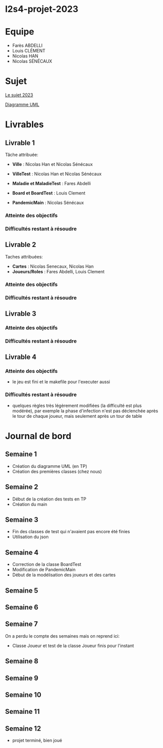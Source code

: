 # l2s4-projet-2023

# Equipe

- Farès ABDELLI
- Louis CLÉMENT
- Nicolas HAN
- Nicolas SÉNÉCAUX

# Sujet

[Le sujet 2023](https://www.fil.univ-lille.fr/~varre/portail/l2s4-projet/sujet2023.pdf)

[Diagramme UML](https://lucid.app/lucidchart/0c43b0b4-3f5b-4ec0-91e4-d69c25c40142/edit?invitationId=inv_9513dd39-9cef-4f26-a7b3-5f902e391fed&page=0_0#)

# Livrables

## Livrable 1


Tâche attribuée:
- **Ville** : Nicolas Han et Nicolas Sénécaux
- **VilleTest** : Nicolas Han et Nicolas Sénécaux

- **Maladie et MaladieTest** : Fares Abdelli
- **Board et BoardTest** : Louis Clement
- **PandemicMain** : Nicolas Sénécaux

### Atteinte des objectifs

### Difficultés restant à résoudre


## Livrable 2

Taches attribuées:
- **Cartes** : Nicolas Senecaux, Nicolas Han
- **Joueurs/Roles** : Fares Abdelli, Louis Clement

### Atteinte des objectifs

### Difficultés restant à résoudre

## Livrable 3

### Atteinte des objectifs

### Difficultés restant à résoudre

## Livrable 4

### Atteinte des objectifs
- le jeu est fini et le makefile pour l'executer aussi 
### Difficultés restant à résoudre
- quelques règles très légèrement modifiées (la difficulté est plus modérée), par exemple la phase d'infection n'est pas déclenchée après le tour de chaque joueur, mais seulement après un tour de table
# Journal de bord

## Semaine 1
- Création du diagramme UML (en TP)
- Création des premières classes (chez nous)

## Semaine 2
- Début de la création des tests en TP
- Création du main

## Semaine 3
- Fin des classes de test qui n'avaient pas encore été finies
- Utilisation du json

## Semaine 4 
- Correction de la classe BoardTest
- Modification de PandemicMain
- Début de la modélisation des joueurs et des cartes

## Semaine 5

## Semaine 6

## Semaine 7
On a perdu le compte des semaines mais on reprend ici:
- Classe Joueur et test de la classe Joueur finis pour l'instant


## Semaine 8

## Semaine 9

## Semaine 10

## Semaine 11

## Semaine 12
- projet terminé, bien joué
